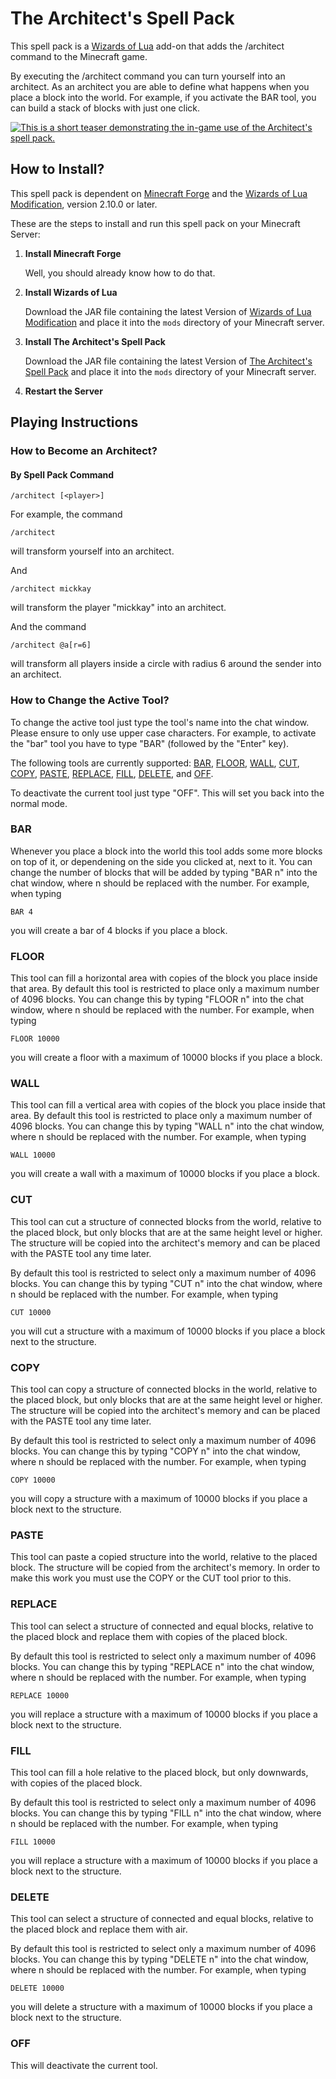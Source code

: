 # The Architect's Spell Pack

This spell pack is a [Wizards of Lua](http://www.wizards-of-lua.net) add-on that adds the /architect command to the Minecraft game.

By executing the /architect command you can turn yourself into an architect.
As an architect you are able to define what happens when you place a block into the world.
For example, if you activate the BAR tool, you can build a stack of blocks with just one click.

[![This is a short teaser demonstrating the in-game use of the Architect's spell pack. ](http://img.youtube.com/vi/UzoM1oS2PEw/0.jpg)](http://www.youtube.com/watch?v=UzoM1oS2PEw)

## How to Install?
This spell pack is dependent on [Minecraft Forge](http://files.minecraftforge.net/maven/net/minecraftforge/forge/index_1.12.2.html) 
and the [Wizards of Lua Modification](https://minecraft.curseforge.com/projects/wizards-of-lua/files), version 2.10.0 or later.

These are the steps to install and run this spell pack on your Minecraft Server:

1. **Install Minecraft Forge**

     Well, you should already know how to do that.
2. **Install Wizards of Lua**

     Download the JAR file containing the latest Version of 
     [Wizards of Lua Modification](https://minecraft.curseforge.com/projects/wizards-of-lua/files) and place it
     into the `mods` directory of your Minecraft server.
     
3. **Install The Architect's Spell Pack**

    Download the JAR file containing the latest Version of 
    [The Architect's Spell Pack](https://minecraft.curseforge.com/projects/architects-spell-pack/files) and place it
    into the `mods` directory of your Minecraft server.
    
4. **Restart the Server**

## Playing Instructions
### How to Become an Architect?
#### By Spell Pack Command
```
/architect [<player>]
```

For example, the command
```
/architect
```
will transform yourself into an architect.

And
```
/architect mickkay
```
will transform the player "mickkay" into an architect.

And the command
```
/architect @a[r=6]
```
will transform all players inside a circle with radius 6 around the sender into an architect.

### How to Change the Active Tool? 
To change the active tool just type the tool's name into the chat window. Please ensure to only use upper case characters.
For example, to activate the "bar" tool you have to type "BAR" (followed by the "Enter" key).

The following tools are currently supported: [BAR](#bar), [FLOOR](#floor), [WALL](#wall), [CUT](#cut), [COPY](#copy), [PASTE](#paste), [REPLACE](#replace), [FILL](#fill), [DELETE](#delete), and [OFF](#off).

To deactivate the current tool just type "OFF". This will set you back into the normal mode.

### BAR
Whenever you place a block into the world this tool adds some more blocks on top of it, or dependening on the side you clicked at, next to it. You can change the number of blocks that will be added by typing "BAR n" into the chat window, where n should be replaced with the number. For example, when typing
```
BAR 4
```
you will create a bar of 4 blocks if you place a block.
 
### FLOOR
This tool can fill a horizontal area with copies of the block you place inside that area. By default this tool is restricted to place only a maximum number of 4096 blocks. You can change this by typing "FLOOR n" into the chat window, where n should be replaced with the number. For example, when typing
```
FLOOR 10000
```
you will create a floor with a maximum of 10000 blocks if you place a block.

### WALL
This tool can fill a vertical area with copies of the block you place inside that area. By default this tool is restricted to place only a maximum number of 4096 blocks. You can change this by typing "WALL n" into the chat window, where n should be replaced with the number. For example, when typing
```
WALL 10000
```
you will create a wall with a maximum of 10000 blocks if you place a block.

### CUT
This tool can cut a structure of connected blocks from the world, relative to the placed block, but only blocks that are at the same height level or higher. The structure will be copied into the architect's memory and can be placed with the PASTE tool any time later.

By default this tool is restricted to select only a maximum number of 4096 blocks. You can change this by typing "CUT n" into the chat window, where n should be replaced with the number. For example, when typing
```
CUT 10000
```
you will cut a structure with a maximum of 10000 blocks if you place a block next to the structure.

### COPY
This tool can copy a structure of connected blocks in the world, relative to the placed block, but only blocks that are at the same height level or higher. The structure will be copied into the architect's memory and can be placed with the PASTE tool any time later.

By default this tool is restricted to select only a maximum number of 4096 blocks. You can change this by typing "COPY n" into the chat window, where n should be replaced with the number. For example, when typing
```
COPY 10000
```
you will copy a structure with a maximum of 10000 blocks if you place a block next to the structure.

### PASTE
This tool can paste a copied structure into the world, relative to the placed block. The structure will be copied from the architect's memory. In order to make this work you must use the COPY or the CUT tool prior to this.

### REPLACE
This tool can select a structure of connected and equal blocks, relative to the placed block and replace them with copies of the placed block. 

By default this tool is restricted to select only a maximum number of 4096 blocks. You can change this by typing "REPLACE n" into the chat window, where n should be replaced with the number. For example, when typing
```
REPLACE 10000
```
you will replace a structure with a maximum of 10000 blocks if you place a block next to the structure.

### FILL
This tool can fill a hole relative to the placed block, but only downwards, with copies of the placed block. 

By default this tool is restricted to select only a maximum number of 4096 blocks. You can change this by typing "FILL n" into the chat window, where n should be replaced with the number. For example, when typing
```
FILL 10000
```
you will replace a structure with a maximum of 10000 blocks if you place a block next to the structure.

### DELETE

This tool can select a structure of connected and equal blocks, relative to the placed block and replace them with air.

By default this tool is restricted to select only a maximum number of 4096 blocks. You can change this by typing "DELETE n" into the chat window, where n should be replaced with the number. For example, when typing
```
DELETE 10000
```
you will delete a structure with a maximum of 10000 blocks if you place a block next to the structure.

### OFF

This will deactivate the current tool.


